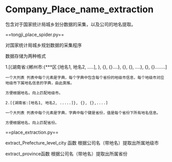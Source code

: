 # Company_Place_name_extraction
包含对于国家统计局城乡划分数据的采集，以及公司的地名提取。

==tongji_place_spider.py==  


  对国家统计局城乡规划数据的采集程序
  
  
  数据存储为两种格式
  
  
   1.[{湖南省:{郴州市:{***区:[地名1, 地名2, .....], }, {}, {}....}, {}, {}, ....}, {}, {}........]

    一个大列表 列表中每个元素是字典，每个字典中包含每个省份的地级市信息，每个地级市对应地级市下属地名信息的字典，由此类推。

    方便根据地名，向上匹配地级市。

    2.[{湖南省:[地名1, 地名2, .....]}, {}, {},....]

    一个大列表 列表中每个元素是字典，字典中每个键是省份，值是每个省份下所有地名信息。

    方便根据地名，向上匹配省份。
    
    
==place_extraction.py==


extract_Prefecture_level_city 函数 根据公司名（带地名）提取出所属地级市


extract_province函数 根据公司名（带地名）提取出所属省份
